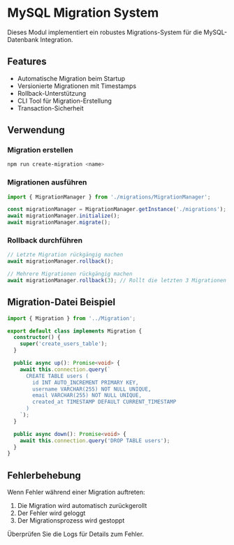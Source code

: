 # MySQL Migration System

Dieses Modul implementiert ein robustes Migrations-System für die MySQL-Datenbank Integration.

## Features

- Automatische Migration beim Startup
- Versionierte Migrationen mit Timestamps
- Rollback-Unterstützung
- CLI Tool für Migration-Erstellung
- Transaction-Sicherheit

## Verwendung

### Migration erstellen

```bash
npm run create-migration <name>
```

### Migrationen ausführen

```typescript
import { MigrationManager } from './migrations/MigrationManager';

const migrationManager = MigrationManager.getInstance('./migrations');
await migrationManager.initialize();
await migrationManager.migrate();
```

### Rollback durchführen

```typescript
// Letzte Migration rückgängig machen
await migrationManager.rollback();

// Mehrere Migrationen rückgängig machen
await migrationManager.rollback(3); // Rollt die letzten 3 Migrationen zurück
```

## Migration-Datei Beispiel

```typescript
import { Migration } from '../Migration';

export default class implements Migration {
  constructor() {
    super('create_users_table');
  }

  public async up(): Promise<void> {
    await this.connection.query(`
      CREATE TABLE users (
        id INT AUTO_INCREMENT PRIMARY KEY,
        username VARCHAR(255) NOT NULL UNIQUE,
        email VARCHAR(255) NOT NULL UNIQUE,
        created_at TIMESTAMP DEFAULT CURRENT_TIMESTAMP
      )
    `);
  }

  public async down(): Promise<void> {
    await this.connection.query('DROP TABLE users');
  }
}
```

## Fehlerbehebung

Wenn Fehler während einer Migration auftreten:

1. Die Migration wird automatisch zurückgerollt
2. Der Fehler wird geloggt
3. Der Migrationsprozess wird gestoppt

Überprüfen Sie die Logs für Details zum Fehler.
